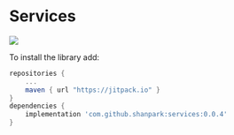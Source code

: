 # Services

[![](https://jitpack.io/v/shanpark/Services.svg)](https://jitpack.io/#shanpark/Services)

To install the library add: 
 
   ```gradle
   repositories { 
       ...
       maven { url "https://jitpack.io" }
   }
   dependencies {
       implementation 'com.github.shanpark:services:0.0.4'
   }
   ```  
